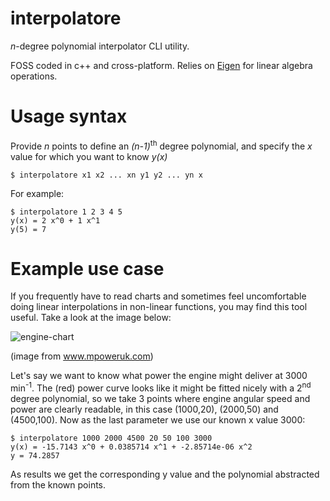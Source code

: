 # interpolatore
*n*-degree polynomial interpolator CLI utility.

FOSS coded in c++ and cross-platform. Relies on [Eigen][1] for linear algebra operations.

# Usage syntax
Provide *n* points to define an *(n-1)*<sup>th</sup> degree polynomial, and specify the *x* value 
for which you want to know *y(x)*

`$ interpolatore x1 x2 ... xn y1 y2 ... yn x`

For example:

```
$ interpolatore 1 2 3 4 5
y(x) = 2 x^0 + 1 x^1
y(5) = 7
```
# Example use case

If you frequently have to read charts and sometimes feel uncomfortable doing linear interpolations 
in non-linear functions, you may find this tool useful. Take a look at the image below:

![engine-chart](http://www.mpoweruk.com/images/power_torque.gif)

(image from www.mpoweruk.com)

Let's say we want to know what power the engine might deliver at 3000 min<sup>-1</sup>. The (red) power curve looks like it might be fitted nicely with a 2<sup>nd</sup> degree polynomial, so we take 3 points where engine angular speed and power are clearly readable, in this case (1000,20), (2000,50) and (4500,100). Now as the last parameter we use our known x value 3000:
```
$ interpolatore 1000 2000 4500 20 50 100 3000
y(x) = -15.7143 x^0 + 0.0385714 x^1 + -2.85714e-06 x^2
y = 74.2857
```
As results we get the corresponding y value and the polynomial abstracted from the known points.

[1]:http://eigen.tuxfamily.org/
